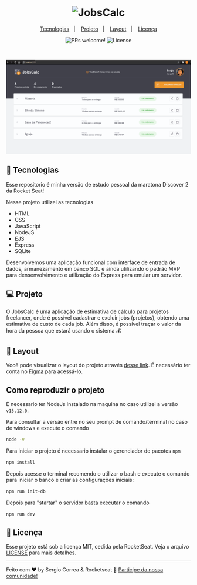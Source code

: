 <h1 align="center">
  <img alt="JobsCalc" title="JobsCalc" src="https://i.imgur.com/Veqm7Gh.png" width="220px" />
</h1>

<p align="center">
  <a href="#-tecnologias">Tecnologias</a>&nbsp;&nbsp;&nbsp;|&nbsp;&nbsp;&nbsp;
  <a href="#-projeto">Projeto</a>&nbsp;&nbsp;&nbsp;|&nbsp;&nbsp;&nbsp;
  <a href="#-layout">Layout</a>&nbsp;&nbsp;&nbsp;|&nbsp;&nbsp;&nbsp;
  <a href="#memo-licença">Licença</a>
</p>

<p align="center">
 <img src="https://img.shields.io/static/v1?label=PRs&message=welcome&color=49AA26&labelColor=000000" alt="PRs welcome!" />

  <img alt="License" src="https://img.shields.io/static/v1?label=license&message=MIT&color=49AA26&labelColor=000000">
</p>

<br>

<p align="center">
 
![Gif de utilização do sistema](.github/JobCalcSergio.gif)
</p>

## 🚀 Tecnologias
Esse repositorio é minha versão de estudo pessoal da maratona Discover 2 da Rocket Seat!

Nesse projeto utilizei as tecnologias 
- HTML
- CSS
- JavaScript
- NodeJS
- EJS
- Express
- SQLite

Desenvolvemos uma aplicação funcional com interface de entrada de dados, armanezamento em banco SQL e ainda utilizando o padrão MVP para densenvolvimento e utilização do Express para emular um servidor.

## 💻 Projeto

O JobsCalc é uma aplicação de estimativa de cálculo para projetos freelancer, onde é possível cadastrar e excluir jobs (projetos), obtendo uma estimativa de custo de cada job. Além disso, é possível traçar o valor da hora da pessoa que estará usando o sistema 💰

## 🔖 Layout

Você pode visualizar o layout do projeto através [desse link](https://www.figma.com/file/s4fytPFbDiSkv4GPSfKaLE/Jobs-Planning). É necessário ter conta no [Figma](https://figma.com) para acessá-lo.


## Como reproduzir o projeto
É necessario ter NodeJs instalado na maquina no caso utilizei a versão `v15.12.0`.

Para consultar a versão entre no seu prompt de comando/terminal no caso de windows e execute o comando
```bash
node -v
```
Para iniciar o projeto é necessario instalar o gerenciador de pacotes `npm`
```bash
npm install
```

Depois acesse o terminal recomendo o utilizar o bash e execute o comando para iniciar o banco e criar as configurações iniciais:
```bash
npm run init-db
```
Depois para "startar" o servidor basta executar o comando
```bash
npm run dev
```






## :memo: Licença

Esse projeto está sob a licença MIT, cedida pela RocketSeat. Veja o arquivo [LICENSE](.github/LICENSE.md) para mais detalhes.

---

Feito com ♥ by Sergio Correa & Rocketseat :wave: [Participe da nossa comunidade!](https://discordapp.com/invite/gCRAFhc)
